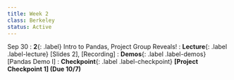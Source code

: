 ```yaml
---
title: Week 2
class: Berkeley
status: Active
---
```


Sep 30
: **2**{: .label} Intro to Pandas, Project Group Reveals!
: **Lecture**{: .label .label-lecture} [Slides 2], [Recording]
: **Demos**{: .label .label-demos} [Pandas Demo I]
: **Checkpoint**{: .label .label-checkpoint} **[Project Checkpoint 1] (Due 10/7)**
